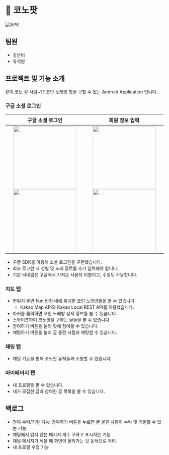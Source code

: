 # 🎤 코노팟

![APK](https://drive.google.com/file/d/1L8XsUzTsK3z9Dnn7XE95RTjSZIxI1ZPa/view?usp=sharing)

## 팀원

- 강은비
- 유석원

## 프로젝트 및 기능 소개

같이 코노 갈 사람~?? 코인 노래방 팟을 구할 수 있는 Android Application 입니다.

### 구글 소셜 로그인

|구글 소셜 로그인 |회원 정보 입력|
|:---:|:---:|
| <img src="https://github.com/cactus-y/madcamp_week2_front/assets/89760088/a117c372-0d84-4d09-99cb-6b932ffe4200" width="200" style="object-fit:cover;" /> <img src="https://github.com/cactus-y/madcamp_week2_front/assets/89760088/62629f42-58c5-4c9a-85dd-1a222dd35f6f" width="200" style="object-fit:cover;"  /> | <img src="https://github.com/cactus-y/madcamp_week2_front/assets/89760088/5804a3e7-9aed-4319-a76c-61e31739b899" width="200" style="object-fit:cover;" /> <img src="https://github.com/cactus-y/madcamp_week2_front/assets/89760088/2512432a-1b45-4432-aa19-c709c12c6093" width="200" style="object-fit:cover;"  /> |
- 구글 SDK를 이용해 소셜 로그인을 구현했습니다.
- 최초 로그인 시 성별 및 노래 장르를 추가 입력해야 합니다.
- 기본 닉네임은 구글에서 가져온 사용자 이름이고, 수정도 가능합니다.

### 지도 탭

- 현위치 주변 1km 반경 내에 위치한 코인 노래방들을 볼 수 있습니다.
  - Kakao Map API와 Kakao Local REST API를 이용했습니다.
- 마커를 클릭하면 코인 노래방 상세 정보를 볼 수 있습니다.
- 스와이프하며 코노팟을 구하는 글들을 볼 수 있습니다.
- 참여하기 버튼을 눌러 팟에 참여할 수 있습니다.
- 채팅하기 버튼을 눌러 글 올린 사람과 채팅할 수 있습니다.

### 채팅 탭

- 채팅 기능을 통해 코노팟 유저들과 소통할 수 있습니다.

### 마이페이지 탭

- 내 프로필을 볼 수 있습니다.
- 내가 모집한 글과 참여한 글 목록을 볼 수 있습니다.

## 백로그

- 참여 수락/거절 기능: 참여하기 버튼을 누르면 글 올린 사람이 수락 및 거절할 수 있는 기능
- 채팅에서 읽지 않은 메시지 개수 구하고 표시하는 기능
- 채팅 메시지가 적을 때 화면이 올라가는 것 동적으로 처리
- 내 프로필 수정 기능

